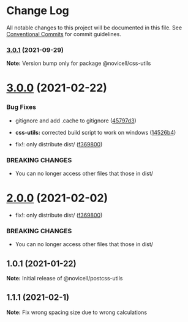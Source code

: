 # Change Log

All notable changes to this project will be documented in this file.
See [Conventional Commits](https://conventionalcommits.org) for commit guidelines.

### [3.0.1](https://github.com/Novicell/frontend-packages/compare/@novicell/css-utils@3.0.0...@novicell/css-utils@3.0.1) (2021-09-29)

**Note:** Version bump only for package @novicell/css-utils





# [3.0.0](https://github.com/Novicell/frontend-packages/compare/@novicell/css-utils@1.1.1...@novicell/css-utils@3.0.0) (2021-02-22)


### Bug Fixes

* gitignore and add .cache to gitignore ([45797d3](https://github.com/Novicell/frontend-packages/commit/45797d39dc4125bb0ae3665a575fc8400b55ff55))
* **css-utils:** corrected build script to work on windows ([14526b4](https://github.com/Novicell/frontend-packages/commit/14526b4c02aa0581420f1fdf87b1f2dd05755a0e))


* fix!: only distribute dist/ ([f369800](https://github.com/Novicell/frontend-packages/commit/f369800d9bd69f0da3642f0b9651433bf05e5a13))


### BREAKING CHANGES

* You can no longer access other files that those in dist/






# [2.0.0](https://github.com/Novicell/frontend-packages/compare/@novicell/css-utils@1.1.1...@novicell/css-utils@2.0.0) (2021-02-02)


* fix!: only distribute dist/ ([f369800](https://github.com/Novicell/frontend-packages/commit/f369800d9bd69f0da3642f0b9651433bf05e5a13))


### BREAKING CHANGES

* You can no longer access other files that those in dist/





## 1.0.1 (2021-01-22)

**Note:** Initial release of @novicell/postcss-utils
## 1.1.1 (2021-02-1)

**Note:** Fix wrong spacing size due to wrong calculations
